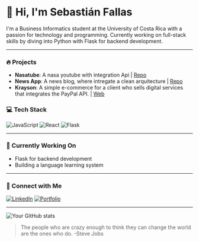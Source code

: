 # 👋 Hi, I'm Sebastián Fallas

I'm a Business Informatics student at the University of Costa Rica with a passion for technology and programming. Currently working on full-stack skills by diving into Python with Flask for backend development.

---

### 🔥 Projects
- **Nasatube**: A nasa youtube with integration Api | [Repo](https://github.com/FallasDev/NASATUBE)
- **News App**: A news blog, where intregate a clean arquitecture | [Repo](https://github.com/FallasDev/NewsApp)
- **Krayson**: A simple e-commerce for a client who sells digital services that integrates the PayPal API. | [Web](https://krayson.vercel.app/)

### 💻 Tech Stack
![JavaScript](https://img.shields.io/badge/-JavaScript-F7DF1E?logo=javascript&logoColor=black&style=flat-square)
![React](https://img.shields.io/badge/-React-61DAFB?logo=react&logoColor=white&style=flat-square)
![Flask](https://img.shields.io/badge/-Flask-6DB33F?logo=flask&logoColor=white&style=flat-square)

---

### 🚀 Currently Working On
- Flask for backend development
- Building a language learning system

---

### 🔗 Connect with Me
[![LinkedIn](https://img.shields.io/badge/-LinkedIn-blue?logo=Linkedin&logoColor=white&style=flat-square)](https://www.linkedin.com/in/sebas-fallas-33ba81256/)
[![Portfolio](https://img.shields.io/badge/-Portfolio-black?logo=portfolio&logoColor=white&style=flat-square)](https://yourwebsite.com)

---

![Your GitHub stats](https://github-readme-stats.vercel.app/api?username=FallasDev&show_icons=true&theme=radical)

> The people who are crazy enough to think they can change the world are the ones who do. -Steve Jobs
